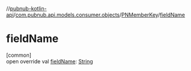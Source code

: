//[pubnub-kotlin-api](../../../index.md)/[com.pubnub.api.models.consumer.objects](../index.md)/[PNMemberKey](index.md)/[fieldName](field-name.md)

# fieldName

[common]\
open override val [fieldName](field-name.md): [String](https://kotlinlang.org/api/core/kotlin-stdlib/kotlin/-string/index.html)

